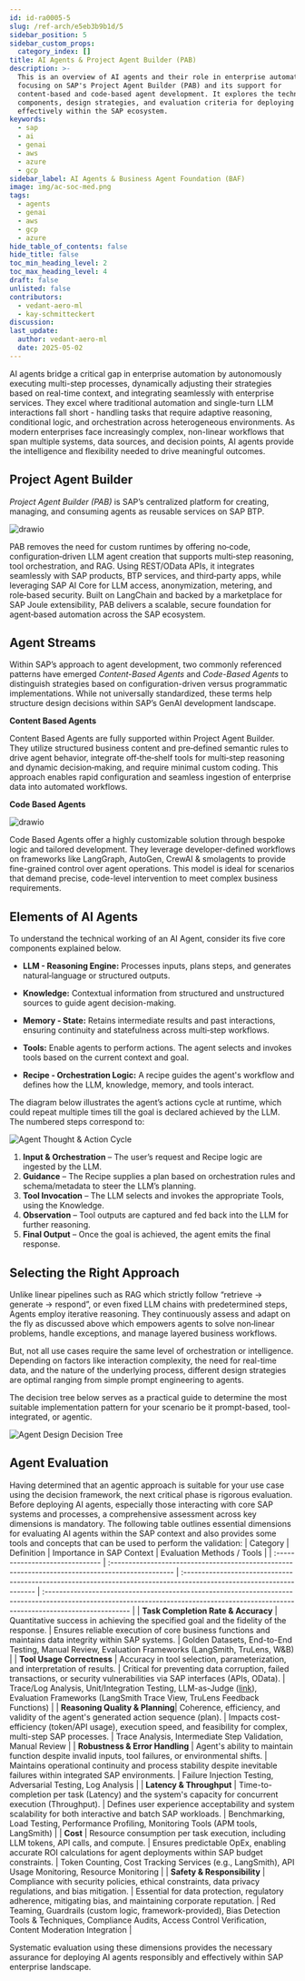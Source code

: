 ```yaml
---
id: id-ra0005-5
slug: /ref-arch/e5eb3b9b1d/5
sidebar_position: 5
sidebar_custom_props:
  category_index: []
title: AI Agents & Project Agent Builder (PAB)
description: >-
  This is an overview of AI agents and their role in enterprise automation,
  focusing on SAP's Project Agent Builder (PAB) and its support for
  content-based and code-based agent development. It explores the technical
  components, design strategies, and evaluation criteria for deploying AI agents
  effectively within the SAP ecosystem.
keywords:
  - sap
  - ai
  - genai
  - aws
  - azure
  - gcp
sidebar_label: AI Agents & Business Agent Foundation (BAF)
image: img/ac-soc-med.png
tags:
  - agents
  - genai
  - aws
  - gcp
  - azure
hide_table_of_contents: false
hide_title: false
toc_min_heading_level: 2
toc_max_heading_level: 4
draft: false
unlisted: false
contributors:
  - vedant-aero-ml
  - kay-schmitteckert
discussion: 
last_update:
  author: vedant-aero-ml
  date: 2025-05-02
---
```


AI agents bridge a critical gap in enterprise automation by autonomously executing multi-step processes, dynamically adjusting their strategies based on real-time context, and integrating seamlessly with enterprise services. They excel where traditional automation and single-turn LLM interactions fall short - handling tasks that require adaptive reasoning, conditional logic, and orchestration across heterogeneous environments. As modern enterprises face increasingly complex, non-linear workflows that span multiple systems, data sources, and decision points, AI agents provide the intelligence and flexibility needed to drive meaningful outcomes.

## Project Agent Builder

*Project Agent Builder (PAB)* is SAP’s centralized platform for creating, managing, and consuming agents as reusable services on SAP BTP.

![drawio](./drawio/reference-architecture-generative-ai-content-based.drawio)

PAB removes the need for custom runtimes by offering no‑code, configuration‑driven LLM agent creation that supports multi‑step reasoning, tool orchestration, and RAG. Using REST/OData APIs, it integrates seamlessly with SAP products, BTP services, and third‑party apps, while leveraging SAP AI Core for LLM access, anonymization, metering, and role‑based security. Built on LangChain and backed by a marketplace for SAP Joule extensibility, PAB delivers a scalable, secure foundation for agent‑based automation across the SAP ecosystem.

## Agent Streams

Within SAP’s approach to agent development, two commonly referenced patterns have emerged *Content-Based Agents* and *Code-Based Agents* to distinguish strategies based on configuration-driven versus programmatic implementations. While not universally standardized, these terms help structure design decisions within SAP’s GenAI development landscape.

**Content Based Agents**

Content Based Agents are fully supported within Project Agent Builder. They utilize structured business content and pre‑defined semantic rules to drive agent behavior, integrate off‑the‑shelf tools for multi‑step reasoning and dynamic decision‑making, and require minimal custom coding. This approach enables rapid configuration and seamless ingestion of enterprise data into automated workflows.

**Code Based Agents**

![drawio](./drawio/reference-architecture-generative-ai-code-based.drawio)

Code Based Agents offer a highly customizable solution through bespoke logic and tailored development. They leverage developer-defined workflows on frameworks like LangGraph, AutoGen, CrewAI & smolagents to provide fine-grained control over agent operations. This model is ideal for scenarios that demand precise, code-level intervention to meet complex business requirements.

## Elements of AI Agents

To understand the technical working of an AI Agent, consider its five core components explained below.

- **LLM - Reasoning Engine:**
Processes inputs, plans steps, and generates natural‑language or structured outputs.

- **Knowledge:**
Contextual information from structured and unstructured sources to guide agent decision-making.

- **Memory - State:**
Retains intermediate results and past interactions, ensuring continuity and statefulness across multi‑step workflows.

- **Tools:**
Enable agents to perform actions. The agent selects and invokes tools based on the current context and goal.

- **Recipe - Orchestration Logic:**
A recipe guides the agent's workflow and defines how the LLM, knowledge, memory, and tools interact.

The diagram below illustrates the agent’s actions cycle at runtime, which could repeat multiple times till the goal is declared achieved by the LLM. The numbered steps correspond to:

![Agent Thought & Action Cycle](./images/Agent_Flow.svg)

1. **Input & Orchestration** – The user’s request and Recipe logic are ingested by the LLM.  
2. **Guidance** – The Recipe supplies a plan based on orchestration rules and schema/metadata to steer the LLM’s planning.  
3. **Tool Invocation** – The LLM selects and invokes the appropriate Tools, using the Knowledge.
4. **Observation** – Tool outputs are captured and fed back into the LLM for further reasoning.
5. **Final Output** – Once the goal is achieved, the agent emits the final response.  


## Selecting the Right Approach

Unlike linear pipelines such as RAG which strictly follow “retrieve → generate → respond”, or even fixed LLM chains with predetermined steps, Agents employ iterative reasoning. They continuously assess and adapt on the fly as discussed above which empowers agents to solve non‑linear problems, handle exceptions, and manage layered business workflows.

But, not all use cases require the same level of orchestration or intelligence. Depending on factors like interaction complexity, the need for real-time data, and the nature of the underlying process, different design strategies are optimal ranging from simple prompt engineering to agents.

The decision tree below serves as a practical guide to determine the most suitable implementation pattern for your scenario be it prompt-based, tool-integrated, or agentic.

![Agent Design Decision Tree](./images/Agent_FD.svg)

## Agent Evaluation

Having determined that an agentic approach is suitable for your use case using the decision framework, the next critical phase is rigorous evaluation. Before deploying AI agents, especially those interacting with core SAP systems and processes, a comprehensive assessment across key dimensions is mandatory. The following table outlines essential dimensions for evaluating AI agents within the SAP context and also provides some tools and concepts that can be used to perform the validation:
| Category                        | Definition                                                                                       | Importance in SAP Context                                                                                            | Evaluation Methods / Tools                                                                                                                                                           |
| :------------------------------ | :----------------------------------------------------------------------------------------------- | :------------------------------------------------------------------------------------------------------------------- | :----------------------------------------------------------------------------------------------------------------------------------------------------------------------------------- |
| **Task Completion Rate & Accuracy** | Quantitative success in achieving the specified goal and the fidelity of the response.             | Ensures reliable execution of core business functions and maintains data integrity within SAP systems.                 | Golden Datasets, End-to-End Testing, Manual Review, Evaluation Frameworks (LangSmith, TruLens, W&B)                                                                                    |
| **Tool Usage Correctness** | Accuracy in tool selection, parameterization, and interpretation of results.                   | Critical for preventing data corruption, failed transactions, or security vulnerabilities via SAP interfaces (APIs, OData). | Trace/Log Analysis, Unit/Integration Testing, LLM-as-Judge ([link](https://arxiv.org/abs/2306.05685)), Evaluation Frameworks (LangSmith Trace View, TruLens Feedback Functions)       |
| **Reasoning Quality & Planning**| Coherence, efficiency, and validity of the agent's generated action sequence (plan).             | Impacts cost-efficiency (token/API usage), execution speed, and feasibility for complex, multi-step SAP processes.   | Trace Analysis, Intermediate Step Validation, Manual Review                                                                                                                          |
| **Robustness & Error Handling** | Agent's ability to maintain function despite invalid inputs, tool failures, or environmental shifts. | Maintains operational continuity and process stability despite inevitable failures within integrated SAP environments. | Failure Injection Testing, Adversarial Testing, Log Analysis                                                                                                                       |
| **Latency & Throughput** | Time-to-completion per task (Latency) and the system's capacity for concurrent execution (Throughput). | Defines user experience acceptability and system scalability for both interactive and batch SAP workloads.             | Benchmarking, Load Testing, Performance Profiling, Monitoring Tools (APM tools, LangSmith)                                                                                           |
| **Cost** | Resource consumption per task execution, including LLM tokens, API calls, and compute.           | Ensures predictable OpEx, enabling accurate ROI calculations for agent deployments within SAP budget constraints.      | Token Counting, Cost Tracking Services (e.g., LangSmith), API Usage Monitoring, Resource Monitoring                                                                                  |
| **Safety & Responsibility** | Compliance with security policies, ethical constraints, data privacy regulations, and bias mitigation. | Essential for data protection, regulatory adherence, mitigating bias, and maintaining corporate reputation.            | Red Teaming, Guardrails (custom logic, framework-provided), Bias Detection Tools & Techniques, Compliance Audits, Access Control Verification, Content Moderation Integration        |

Systematic evaluation using these dimensions provides the necessary assurance for deploying AI agents responsibly and effectively within SAP enterprise landscape.